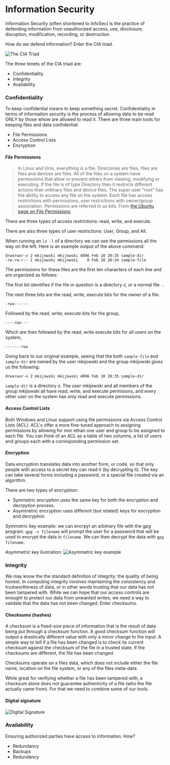 # Information Security
Information Security (often shortened to InfoSec) is the practice of defending
information from unauthorized access, use, disclosure, disruption, modification,
recording, or destruction.

How do we defend information?  Enter the CIA triad.

![The CIA Triad][cia]

The three tenets of the CIA triad are:
* Confidentiality
* Integrity
* Availability

### Confidentiality
To keep confidential means to keep something secret.  Confidentiality in terms
of information security is the process of allowing data to be read ONLY by those
whow are allowed to read it.  There are three main tools for keeping files and
data confidential:
* File Permissions
* Access Control Lists
* Encryption

#### File Permissions
> In Linux and Unix, everything is a file. Directories are files, files are files
> and devices are files.  All of the files on a system have permissions that allow
> or prevent others from viewing, modifying or executing. If the file is of type
> Directory then it restricts different actions than ordinary files and device
> files.   The super user "root" has the ability to access any file on the system.
> Each file has access restrictions with permissions, user restrictions with
> owner/group association. Permissions are referred to as bits. From [the Ubuntu
> page on File Permissions](https://help.ubuntu.com/community/FilePermissions).

There are three types of access restrictions: read, write, and execute.

There are also three types of user restrictions: User, Group, and All.

When running an `ls -l` of a directory we can see the permissions all the way on
the left.  Here is an example output of the above command:
```
drwxrwxr-x 2 mkijowski mkijowski 4096 Feb 10 20:35 sample-dir
-rw-rw-r-- 1 mkijowski mkijowski    0 Feb 10 20:34 sample-file
```

The permissions for these files are the first ten characters of each line and
are organized as follows:

The first bit identifies if the file in question is a directory `d`, or a
normal file `-`.

The next three bits are the read, write, execute bits for the owner of a file.
```
-rwx------
```

Followed by the read, write, execute bits for the group,
```
----rwx---
```

Which are then followed by the read, write execute bits for all users on the
system,
```
-------rwx
```

Going back to our original example, seeing that the both `sample-file` and
`sample-dir` are owned by the user mkijowski and the group mkijowski gives us
the following:
```
drwxrwxr-x 2 mkijowski mkijowski 4096 Feb 10 20:35 sample-dir
```
`sample-dir` is a directory `d`.  The user mkijowski and all members of the
group mkijowski all have read, write, and execute permisions, and every other
user on the system has only read and execute permissions.

#### Access Control Lists
Both Windows and Linux support using file permissions via Access Control Lists
(ACL).  ACL's offer a more fine-tuned approach to assigning permissions by
allowing for mor ethan one user and group to be assigned to each file.  You can
think of an ACL as a table of two columns, a list of users and groups each with
a corresponding permission set.

#### Encryption
Data encryption translates data into another form, or code, so that only people
with access to a secret key can read it (by decrypting it).  The key can take
several forms including a password, or a special file created via an algorithm.

There are two types of encryption:
* Symmetric encryption uses the same key for both the encryption and decrpytion
  process.
* Asymmetric encryption uses different (but related) keys for encryption and
  decryption

Symmetric key example: we can encrpyt an arbitrary file with the gpg program.
`gpg -c filename` will prompt the user for a password that will be used to
encrypt the data in `filename`.  We can then decrypt the data with `gpg
filename`.

Asymmetric key ilustration:
![Asymmetric key example][pki]

### Integrity
We may know the the standard definition of integrity: the quality of being
honest.  In computing integrity involves maintaining the consistency and
trustworthiness of data, or in other words trusting that our data has not been
tampered with.  While we can hope that our access controls are enought to
protect our data from unwanted writes, we need a way to validate that the data
has not been changed.  Enter checksums.

#### Checksums (hashes)
A checksum is a fixed-size piece of information that is the result of data being
put through a checksum function.  A good checksum function will output a
drastically different value with only a minor change to the input.  A simple way
to tell if a file has been changed is to check its current checksum against the
checksum of the file in a trusted state.  If the checksums are different, the
file has been changed.

Checksums operate on a files data, which does not include either the file name,
location on the file system, or any of the files meta-data.

While great for verifying whether a file has been tampered with, a checksum
alone does not guarantee authenticity of a file (who the file actually came
from).  For that we need to combine some of our tools.

#### Digital signature
![Digital Signature][digital signature]

### Availability
Ensuring authorized parties have access to information.  How?
* Redundancy
* Backups
* Redundancy


[cia]: https://upload.wikimedia.org/wikipedia/commons/9/9a/CIAJMK1209.png
[pki]: https://upload.wikimedia.org/wikipedia/commons/f/f9/Public_key_encryption.svg
[digital signature]: https://upload.wikimedia.org/wikipedia/commons/a/a7/Private_key_signing.png
